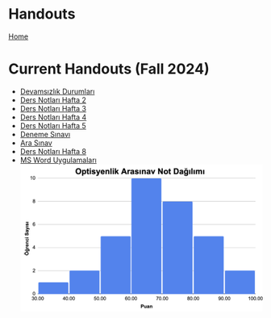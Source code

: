 # Handouts

[Home](../README.md)

Current Handouts (Fall 2024)
==============

-   [Devamsızlık Durumları](https://docs.google.com/spreadsheets/d/e/2PACX-1vQ1Kn2j62TfuKib0foA7eRisLmO7lG0m3Bg2dq45hVgZsX6-HdOu4fVnntfrqE8-lFqn4DKPG05J6tQ/pubhtml)
-   [Ders Notları Hafta 2](https://drive.google.com/file/d/1TfF4HkSMf-mCRnFiiXVGXwmbFYIYW-hz/view)
-   [Ders Notları Hafta 3](https://drive.google.com/file/d/1RzxvTSOT_GRZ5yEqIPJSx8uHNZE9_swN/view)
-   [Ders Notları Hafta 4](https://persdb.sdu.edu.tr/assets/uploads/sites/128/files/bilgisayar-giris-ders-notlari-4-09022016.pptx)
-   [Ders Notları Hafta 5](https://drive.google.com/file/d/1P93FbQ4a3WvNHJryqIRSyfGaiHwuPDyu/view)
-   [Deneme Sınavı](https://forms.gle/AFQJUx4z23UzVSsv8)
-   [Ara Sınav](https://forms.gle/Nmaa6dD1A4ZtVhYU8)
-   [Ders Notları Hafta 8](https://enformatik.cu.edu.tr/storage/TBTK/MSOfficeWord2016.pdf)
-   [MS Word Uygulamaları](https://drive.google.com/drive/folders/1bAG07fmWQUx67FaGgj5nHatM7uf5O7jv?usp=sharing)
![VizeGuz2024](hist_vize_guz24.png "Arasınav Not Dağılımı")

<!---
Past Handouts
============

-   [Word Uygulama Fall 2023](https://drive.google.com/drive/folders/1bAG07fmWQUx67FaGgj5nHatM7uf5O7jv?usp=drive_link)
-   [Excel Uygulama Fall 2023](https://drive.google.com/drive/folders/1BLyE2LfOULogyy3OFNkJ7N0FavgBESIc?usp=sharing)
-->
